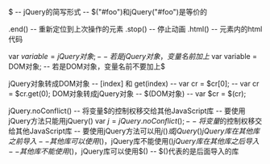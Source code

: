 $ -- jQuery的简写形式 -- $("#foo")和jQuery("#foo")是等价的

.end()                 -- 重新定位到上次操作的元素
.stop()                -- 停止动画
.html()                -- 元素内的html代码

var $variable = jQuery对象; -- 若是jQuery对象，变量名前加上$
var variable  = DOM对象;    -- 若是DOM对象，变量名前不要加上$

jQuery对象转成DOM对象  -- [index] 和 get(index)
                       -- var cr = $cr[0];
                       -- var cr = $cr.get(0);
DOM对象转成jQuery对象  -- $(DOM对象)
                       -- var $cr = $(cr);

jQuery.noConflict()           -- 将变量$的控制权移交给其他JavaScript库
                              -- 要使用jQuery方法只能用jQuery()
var $j = jQuery.noConflict(); -- 将变量$的控制权移交给其他JavaScript库
                              -- 要使用jQuery方法可以用$j()或jQuery()
jQuery库在其他库之前导入      -- 其他库可以使用$()，jQuery库不能使用$()
jQuery库在其他库之后导入      -- 其他库不能使用$()，jQuery库可以使用$()
                              -- $()代表的是后面导入的库